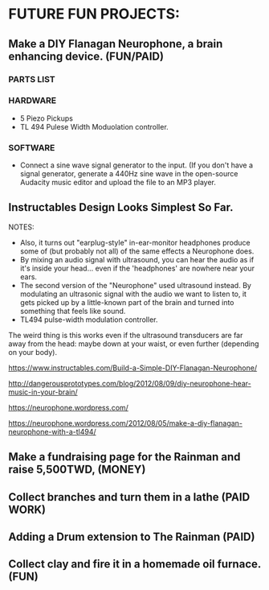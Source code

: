 # FUTURE FUN PROJECTS:
  
## Make a DIY Flanagan Neurophone, a brain enhancing device. (FUN/PAID)

### PARTS LIST

### HARDWARE

- 5 Piezo Pickups
- TL 494 Pulese Width Moduolation controller. 

### SOFTWARE 
- Connect a sine wave signal generator to the input. (If you don't have a signal generator, generate a 440Hz sine wave in the open-source Audacity music editor and upload the file to an MP3 player.

## Instructables Design Looks Simplest So Far. 



NOTES:

- Also, it turns out "earplug-style" in-ear-monitor headphones produce some of (but probably not all) of the same effects a Neurophone does. 
- By mixing an audio signal with ultrasound, you can hear the audio as if it's inside your head... even if the 'headphones' are nowhere near your ears.
- The second version of the "Neurophone" used ultrasound instead. By modulating an ultrasonic signal with the audio we want to listen to, it gets picked up by a little-known part of the brain and turned into something that feels like sound.
- TL494 pulse-width modulation controller. 


The weird thing is this works even if the ultrasound transducers are far away from the head: maybe down at your waist, or even further (depending on your body).

https://www.instructables.com/Build-a-Simple-DIY-Flanagan-Neurophone/

http://dangerousprototypes.com/blog/2012/08/09/diy-neurophone-hear-music-in-your-brain/

https://neurophone.wordpress.com/

https://neurophone.wordpress.com/2012/08/05/make-a-diy-flanagan-neurophone-with-a-tl494/
## Make a fundraising page for the Rainman and raise 5,500TWD, (MONEY)
## Collect branches and turn them in a lathe (PAID WORK)
## Adding a Drum extension to The Rainman (PAID)
## Collect clay and fire it in a homemade oil furnace. (FUN)
